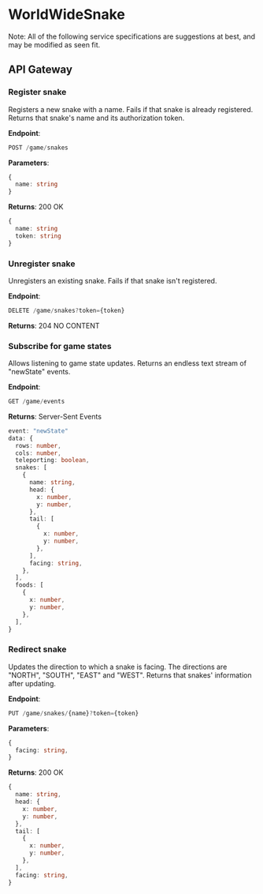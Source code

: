 # WorldWideSnake

Note: All of the following service specifications are suggestions at best, and may be modified as seen fit.

## API Gateway

### Register snake

Registers a new snake with a name.
Fails if that snake is already registered.
Returns that snake's name and its authorization token.

**Endpoint**:

```ts
POST /game/snakes
```

**Parameters**:

```ts
{
  name: string
}
```

**Returns**:
200 OK

```ts
{
  name: string
  token: string
}
```

### Unregister snake

Unregisters an existing snake.
Fails if that snake isn't registered.

**Endpoint**:

```ts
DELETE /game/snakes?token={token}
```

**Returns**:
204 NO CONTENT

### Subscribe for game states

Allows listening to game state updates.
Returns an endless text stream of "newState" events.
 
**Endpoint**:

```ts
GET /game/events
```

**Returns**:
Server-Sent Events

```ts
event: "newState"
data: {
  rows: number,
  cols: number,
  teleporting: boolean,
  snakes: [
    {
      name: string,
      head: {
        x: number,
        y: number,
      },
      tail: [
        {
          x: number,
          y: number,
        },
      ],
      facing: string,
    },
  ],
  foods: [
    {
      x: number,
      y: number,
    },
  ],
}
```

### Redirect snake

Updates the direction to which a snake is facing.
The directions are "NORTH", "SOUTH", "EAST" and "WEST".
Returns that snakes' information after updating.

**Endpoint**:

```ts
PUT /game/snakes/{name}?token={token}
```

**Parameters**:

```ts
{
  facing: string,
}
```

**Returns**:
200 OK

```ts
{
  name: string,
  head: {
    x: number,
    y: number,
  },
  tail: [
    {
      x: number,
      y: number,
    },
  ],
  facing: string,
}
```
